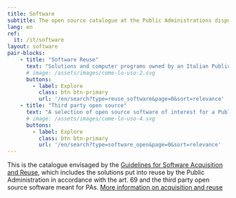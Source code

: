 ```yaml
---
title: Software
subtitle: The open source catalogue at the Public Administrations disposal.
lang: en
ref:
  it: /it/software
layout: software
pair-blocks:
    - title: "Software Reuse"
      text: "Solutions and computer programs owned by an Italian Public Administration"
      # image: /assets/images/come-lo-uso-2.svg
      buttons:
        - label: Explore
          class: btn btn-primary
          url: '/en/search?type=reuse_software&page=0&sort=relevance'
    - title: "Third party open source"
      text: "A selection of open source software of interest for a Public Administration"
      # image: /assets/images/come-lo-uso-4.svg
      buttons:
        - label: Explore
          class: btn btn-primary
          url: '/en/search?type=software_open&page=0&sort=relevance'
---
```


This is the catalogue envisaged by the [Guidelines for Software Acquisition and Reuse](/en/reuse), which includes the solutions put into reuse by the Public Administration in accordance with the art. 69 and the third party open source software meant for PAs.
<a href="/en/reuse" class="btn btn-outline-primary mr-10 ml-auto mt-3">More information on
acquisition and reuse</a>
